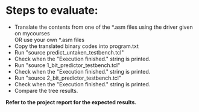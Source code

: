 # Steps to evaluate:  
- Translate the contents from one of the *.asm files using the driver given on mycourses  
        OR use your own *.asm files  
- Copy the translated binary codes into program.txt  
- Run "source predict_untaken_testbench.tcl"  
- Check when the "Execution finished." string is printed.  
- Run "source 1_bit_predictor_testbench.tcl"  
- Check when the "Execution finished." string is printed.  
- Run "source 2_bit_predictor_testbench.tcl"  
- Check when the "Execution finished." string is printed.  
- Compare the tree results.  
  
**Refer to the project report for the expected results.**

